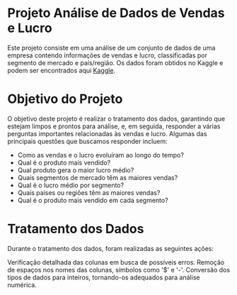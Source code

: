 # Projeto Análise de Dados de Vendas e Lucro

Este projeto consiste em uma análise de um conjunto de dados de uma empresa contendo informações de vendas e lucro, classificadas por segmento de mercado e país/região. Os dados foram obtidos no Kaggle e podem ser encontrados aqui [Kaggle](https://www.kaggle.com/datasets/atharvaarya25/financials/code).

# Objetivo do Projeto

O objetivo deste projeto é realizar o tratamento dos dados, garantindo que estejam limpos e prontos para análise, e, em seguida, responder a várias perguntas importantes relacionadas às vendas e lucro. Algumas das principais questões que buscamos responder incluem:

* Como as vendas e o lucro evoluíram ao longo do tempo?
* Qual é o produto mais vendido?
* Qual produto gera o maior lucro médio?
* Quais segmentos de mercado têm as maiores vendas?
* Qual é o lucro médio por segmento?
* Quais países ou regiões têm as maiores vendas?
* Qual é o produto mais vendido em cada segmento?

# Tratamento dos Dados
Durante o tratamento dos dados, foram realizadas as seguintes ações:

Verificação detalhada das colunas em busca de possíveis erros.
Remoção de espaços nos nomes das colunas, símbolos como '$' e '-'.
Conversão dos tipos de dados para inteiros, tornando-os adequados para análise numérica.


